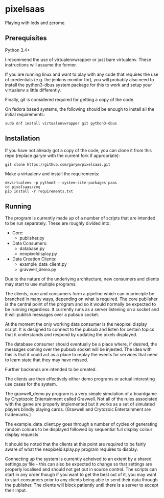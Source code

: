 # pixelsaas
Playing with leds and zeromq

## Prerequisites

Python 3.4+

I recommend the use of virtualenvwrapper or just bare virtualenv. These
instructions will assume the former.

If you are running linux and want to play with any code that requires the use
of credentials (e.g. the jenkins monitor for), you will probably also need to
install the python3-dbus system package for this to work and setup your
virtualenv a little differently.

Finally, git is considered required for getting a copy of the code.

On fedora based systems, the following should be enough to install all the
initial requirements:

```sudo dnf install virtualenvwrapper git python3-dbus```

## Installation

If you have not already got a copy of the code, you can clone it from this
repo (replace garym with the current fork if appropriate):

```git clone https://github.com/garym/pixelsaas.git```

Make a virtualenv and install the requirements:

```
mkvirtualenv -p python3 --system-site-packages paas
cd pixelsaas/zmq
pip install -r requirements.txt
```

## Running

The program is currently made up of a number of scripts that are intended to
be run separately. These are roughly divided into:

 * Core:
   * publisher.py
 * Data Consumers:
   * database.py
   * neopixeldisplay.py
 * Data Creation Clients:
   * example_data_client.py
   * gravwell_demo.py

Due to the nature of the underlying architecture, new consumers and clients
may start to use multiple programs.

The clients, core and consumers form a pipeline which can in principle be
branched in many ways, depending on what is required. The core publisher is
the central point of the program and so it would normally be expected to be
running regardless. It currently runs as a server listening on a socket
and it will publish messages over a pubsub socket.

At the moment the only working data consumer is the neopixel display script.
It is designed to connect to the pubsub and listen for certain topics that
it understands and respond by updating the pixels displayed.

The database consumer should eventually be a place where, if desired, the
messages coming over the pubsub socket will be injested. The idea with this
is that it could act as a place to replay the events for services that need
to learn state that they may have missed.

Further backends are intended to be created.

The clients are then effectively either demo programs or actual interesting
use cases for the system.

The gravwell_demo.py program is a very simple simulation of a boardgame by
Cryptozoic Entertainment called Gravwell. Not all of the rules associated
with the game are properly implemented but it works as a set of simulated
players blindly playing cards. (Gravwell and Crytozoic Entertainment are
trademarks.)

The example_data_client.py goes through a number of cycles of generating
random colours to be displayed followed by sequential full display colour
display requests.

It should be noted that the clients at this point are required to be fairly
aware of what the neopixeldisplay.py program requires to display.

Connecting up the system is currently acheived to an extent by a shared
settings.py file - this can also be expected to change so that settings are
properly localised and should not get put in source control. The scripts
can start in any order though if you want to get the best out of it, you
may want to start consumers prior to any clients being able to send their
data through the publisher. The clients will block patiently until there is
a server to accept their input.
